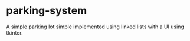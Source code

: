 # parking-system
A simple parking lot simple implemented using linked lists with a UI using tkinter.
